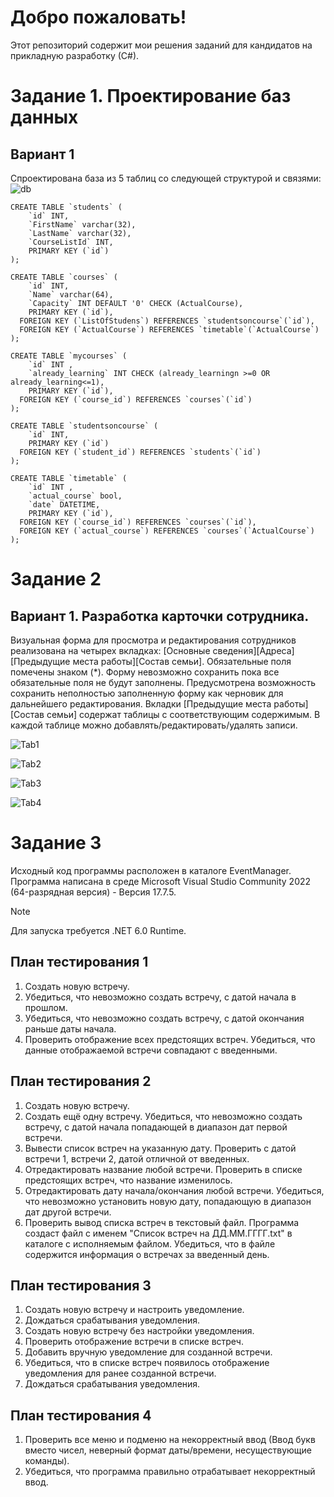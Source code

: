 # Добро пожаловать!
Этот репозиторий содержит мои решения заданий для кандидатов на прикладную разработку (С#).
# Задание 1. Проектирование баз данных
## Вариант 1
Спроектирована база из 5 таблиц со следующей структурой и связями:
![db](https://github.com/maxp0d/directum/blob/master/Task1%20DB/Database.png)

```
CREATE TABLE `students` (
	`id` INT,
	`FirstName` varchar(32),
	`LastName` varchar(32),
	`CourseListId` INT,
	PRIMARY KEY (`id`)
);
```

```
CREATE TABLE `courses` (
	`id` INT,
	`Name` varchar(64),
	`Capacity` INT DEFAULT '0' CHECK (ActualCourse),
	PRIMARY KEY (`id`),
  FOREIGN KEY (`ListOfStudens`) REFERENCES `studentsoncourse`(`id`),
  FOREIGN KEY (`ActualCourse`) REFERENCES `timetable`(`ActualCourse`)
);
```
```
CREATE TABLE `mycourses` (
	`id` INT ,
	`already_learning` INT CHECK (already_learningn >=0 OR already_learning<=1),
	PRIMARY KEY (`id`),
  FOREIGN KEY (`course_id`) REFERENCES `courses`(`id`)
);
```
```
CREATE TABLE `studentsoncourse` (
	`id` INT,
	PRIMARY KEY (`id`)
  FOREIGN KEY (`student_id`) REFERENCES `students`(`id`)
);
```
```
CREATE TABLE `timetable` (
	`id` INT ,
	`actual_course` bool,
	`date` DATETIME,
	PRIMARY KEY (`id`),
  FOREIGN KEY (`course_id`) REFERENCES `courses`(`id`),
  FOREIGN KEY (`actual_course`) REFERENCES `courses`(`ActualCourse`)
);
```

# Задание 2
## Вариант 1. Разработка карточки сотрудника.
Визуальная форма для просмотра и редактирования сотрудников реализована на четырех вкладках: [Основные сведения][Адреса][Предыдущие места работы][Состав семьи].
Обязательные поля помечены знаком (*). Форму невозможно сохранить пока все обязательные поля не будут заполнены. Предусмотрена возможность сохранить неполностью заполненную форму как черновик для дальнейшего редактирования.
Вкладки [Предыдущие места работы][Состав семьи] содержат таблицы с соответствующим содержимым. В каждой таблице можно добавлять/редактировать/удалять записи.

![Tab1](https://github.com/maxp0d/directum/blob/master/Task2%20GUI/Tab1.jpg)

![Tab2](https://github.com/maxp0d/directum/blob/master/Task2%20GUI/Tab2.jpg)

![Tab3](https://github.com/maxp0d/directum/blob/master/Task2%20GUI/Tab3.jpg)

![Tab4](https://github.com/maxp0d/directum/blob/master/Task2%20GUI/Tab4.jpg)

# Задание 3

Исходный код программы расположен в каталоге EventManager. Программа написана в среде Microsoft Visual Studio Community 2022 (64-разрядная версия) - Версия 17.7.5. 
> [!NOTE]
> Для запуска требуется .NET 6.0 Runtime.

## План тестирования 1
1. Создать новую встречу.
2. Убедиться, что невозможно создать встречу, с датой начала в прошлом.
3. Убедиться, что невозможно создать встречу, с датой окончания раньше даты начала.
4. Проверить отображение всех предстоящих встреч. Убедиться, что данные отображаемой встречи совпадают с введенными.
   
## План тестирования 2
1. Создать новую встречу.
2. Создать ещё одну встречу. Убедиться, что невозможно создать встречу, с датой начала попадающей в диапазон дат первой встречи.
3. Вывести список встреч на указанную дату. Проверить с датой встречи 1, встречи 2, датой отличной от введенных.
4. Отредактировать название любой встречи. Проверить в списке предстоящих встреч, что название изменилось.
5. Отредактировать дату начала/окончания любой встречи. Убедиться, что невозможно установить новую дату, попадающую в диапазон дат другой встречи.
6. Проверить вывод списка встреч в текстовый файл. Программа создаст файл с именем "Список встреч на ДД.ММ.ГГГГ.txt" в каталоге с исполняемым файлом. Убедиться, что в файле содержится информация о встречах за введенный день.
 
## План тестирования 3
1. Создать новую встречу и настроить уведомление.
2. Дождаться срабатывания уведомления.
4. Создать новую встречу без настройки уведомления.
5. Проверить отображение встречи в списке встреч.
6. Добавить вручную уведомление для созданной встречи.
7. Убедиться, что в списке встреч появилось отображение уведомления для ранее созданной встречи.
8. Дождаться срабатывания уведомления.

## План тестирования 4
1. Проверить все меню и подменю на некорректный ввод (Ввод букв вместо чисел, неверный формат даты/времени, несуществующие команды).
2. Убедиться, что программа правильно отрабатывает некорректный ввод. 

